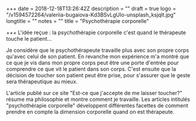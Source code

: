 +++
date = 2018-12-18T13:26:42Z
description = ""
draft = true
logo = "/v1594572264/valeriia-bugaiova-Kd3BSvLgUIo-unsplash_ksjqlt.jpg"
longtitle = ""
notes = ""
title = "Psychothérapie corporelle"

+++
L'idée reçue : la psychothérapie corporelle c'est quand le thérapeute touche le patient...

Je considère que le psychothérapeute travaille plus avec  son propre corps qu'avec celui de son patient. En revanche mon expérience m'a montré que ce que je vis dans mon propre corps peut être une porte d'entrée pour comprendre ce que vit le patient dans son corps. C'est ensuite que la décision de toucher son patient peut être prise, pour s'assurer que le geste sera thérapeutique au mieux. 

L'article publié sur ce site "Est-ce que j'accepte de me laisser toucher?" résume ma philosophie et montre comment je travaille. Les  articles intitulés "psychothérapie corporelle" développent différentes facettes de comment prendre en compte la dimension corporelle quand on est thérapeute. 